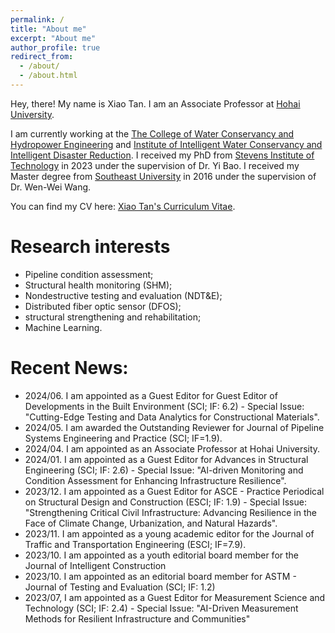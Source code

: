 ```yaml
---
permalink: /
title: "About me"
excerpt: "About me"
author_profile: true
redirect_from: 
  - /about/
  - /about.html
---
```


Hey, there! My name is Xiao Tan. I am an Associate Professor at [Hohai University](https://www.hhu.edu.cn/). 

I am currently working at the [The College of Water Conservancy and Hydropower Engineering](https://sdxy.hhu.edu.cn/) and [Institute of Intelligent Water Conservancy and Intelligent Disaster Reduction](https://sdxy.hhu.edu.cn/sdyyw/). I received my PhD from [Stevens Institute of Technology](https://www.stevens.edu/) in 2023 under the supervision of Dr. Yi Bao. I received my Master degree from [Southeast University](https://www.seu.edu.cn/) in 2016 under the supervision of Dr. Wen-Wei Wang.

You can find my CV here: [Xiao Tan's Curriculum Vitae](../assets/Curriculum_Vitae_2023.pdf).



Research interests
======
* Pipeline condition assessment;
* Structural health monitoring (SHM);
* Nondestructive testing and evaluation (NDT&E);
* Distributed fiber optic sensor (DFOS);
* structural strengthening and rehabilitation;
* Machine Learning.



Recent News:
======
* 2024/06. I am appointed as a Guest Editor for Guest Editor of Developments in the Built Environment (SCI; IF: 6.2) - Special Issue: "Cutting-Edge Testing and Data Analytics for Constructional Materials".
* 2024/05. I am awarded the Outstanding Reviewer for Journal of Pipeline Systems Engineering and Practice (SCI; IF=1.9).
* 2024/04. I am appointed as an Associate Professor at Hohai University.
* 2024/01. I am appointed as a Guest Editor for Advances in Structural Engineering (SCI; IF: 2.6) - Special Issue: "Al-driven Monitoring and Condition Assessment for Enhancing Infrastructure Resilience".
* 2023/12. I am appointed as a Guest Editor for ASCE - Practice Periodical on Structural Design and Construction (ESCI; IF: 1.9) - Special Issue: "Strengthening Critical Civil Infrastructure: Advancing Resilience in the Face of Climate Change, Urbanization, and Natural Hazards".
* 2023/11. I am appointed as a young academic editor for the Journal of Traffic and Transportation Engineering (ESCI; IF=7.9).
* 2023/10. I am appointed as a youth editorial board member for the Journal of Intelligent Construction
* 2023/10. I am appointed as an editorial board member for ASTM - Journal of Testing and Evaluation (SCI; IF: 1.2)
* 2023/07, I am appointed as a Guest Editor for Measurement Science and Technology (SCI; IF: 2.4) - Special Issue: "AI-Driven Measurement Methods for Resilient Infrastructure and Communities"


